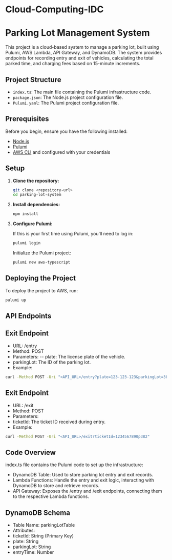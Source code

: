 ﻿# Cloud-Computing-IDC

# Parking Lot Management System

This project is a cloud-based system to manage a parking lot, built using Pulumi, AWS Lambda, API Gateway, and DynamoDB. The system provides endpoints for recording entry and exit of vehicles, calculating the total parked time, and charging fees based on 15-minute increments.

## Project Structure

- `index.ts`: The main file containing the Pulumi infrastructure code.
- `package.json`: The Node.js project configuration file.
- `Pulumi.yaml`: The Pulumi project configuration file.

## Prerequisites

Before you begin, ensure you have the following installed:

- [Node.js](https://nodejs.org/)
- [Pulumi](https://www.pulumi.com/docs/get-started/install/)
- [AWS CLI](https://aws.amazon.com/cli/) and configured with your credentials

## Setup

1. **Clone the repository:**

    ```sh
    git clone <repository-url>
    cd parking-lot-system
    ```

2. **Install dependencies:**

    ```sh
    npm install
    ```

3. **Configure Pulumi:**

    If this is your first time using Pulumi, you'll need to log in:

    ```sh
    pulumi login
    ```

    Initialize the Pulumi project:

    ```sh
    pulumi new aws-typescript
    ```

## Deploying the Project

To deploy the project to AWS, run:

```sh
pulumi up
```
## API Endpoints

## Exit Endpoint

- URL: /entry
- Method: POST
- Parameters:
 -- plate: The license plate of the vehicle.
 - parkingLot: The ID of the parking lot.
- Example:
```sh
curl -Method POST -Uri "<API_URL>/entry?plate=123-123-123&parkingLot=382"
```

## Exit Endpoint

- URL: /exit
- Method: POST
- Parameters:
 - ticketId: The ticket ID received during entry.
- Example:
```sh
curl -Method POST -Uri "<API_URL>/exit?ticketId=1234567890p382"
```

## Code Overview

index.ts file contains the Pulumi code to set up the infrastructure:

- DynamoDB Table: Used to store parking lot entry and exit records.
- Lambda Functions: Handle the entry and exit logic, interacting with DynamoDB to store and retrieve records.
- API Gateway: Exposes the /entry and /exit endpoints, connecting them to the respective Lambda functions.

## DynamoDB Schema

- Table Name: parkingLotTable
- Attributes:
 - ticketId: String (Primary Key)
 - plate: String
 - parkingLot: String
 - entryTime: Number
 
